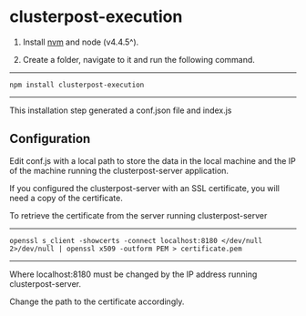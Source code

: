 
# clusterpost-execution

1. Install [nvm](https://github.com/creationix/nvm[nvm) and node (v4.4.5^).

2. Create a folder, navigate to it and run the following command.

----
	npm install clusterpost-execution
----

This installation step generated a conf.json file and index.js

## Configuration

Edit conf.js with a local path to store the data in the local machine and the IP of the machine running the clusterpost-server application. 

If you configured the clusterpost-server with an SSL certificate, you will need a copy of the certificate.

To retrieve the certificate from the server running clusterpost-server

----
	openssl s_client -showcerts -connect localhost:8180 </dev/null 2>/dev/null | openssl x509 -outform PEM > certificate.pem
----

Where localhost:8180 must be changed by the IP address running clusterpost-server.

Change the path to the certificate accordingly. 